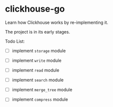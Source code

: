 # clickhouse-go

Learn how Clickhouse works by re-implementing it.

The project is in its early stages. 

Todo List:

- [ ] implement `storage` module
- [ ] implement `write` module
- [ ] implement `read` module
- [ ] implement `search` module
- [ ] implement `merge_tree` module
- [ ] implement `compress` module



